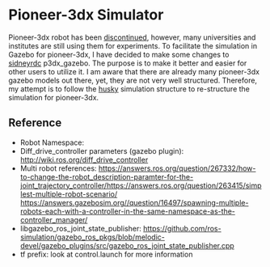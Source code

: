 # Pioneer-3dx Simulator

Pioneer-3dx robot has been [discontinued](https://www.generationrobots.com/en/402395-robot-mobile-pioneer-3-dx.html), however, many universities and institutes are still using them for experiments. To facilitate the simulation in Gazebo for pioneer-3dx, I have decided to make some changes to [sidneyrdc](https://github.com/sidneyrdc/p3dx_gazebo) p3dx_gazebo. The purpose is to make it better and easier for other users to utilize it. I am aware that there are already many pioneer-3dx gazebo models out there, yet, they are not very well structured. Therefore, my attempt is to follow the [husky](https://github.com/husky) simulation structure to re-structure the simulation for pioneer-3dx.


## Reference

- Robot Namespace:   
- Diff_drive_controller parameters (gazebo plugin): http://wiki.ros.org/diff_drive_controller  
- Multi robot references: https://answers.ros.org/question/267332/how-to-change-the-robot_description-paramter-for-the-joint_trajectory_controller/https://answers.ros.org/question/263415/simplest-multiple-robot-scenario/ https://answers.gazebosim.org//question/16497/spawning-multiple-robots-each-with-a-controller-in-the-same-namespace-as-the-controller_manager/  
- libgazebo_ros_joint_state_publisher: https://github.com/ros-simulation/gazebo_ros_pkgs/blob/melodic-devel/gazebo_plugins/src/gazebo_ros_joint_state_publisher.cpp  
- tf prefix: look at control.launch for more information